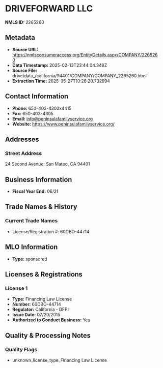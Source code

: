 # DRIVEFORWARD LLC

**NMLS ID:** 2265260

## Metadata
- **Source URL:** https://nmlsconsumeraccess.org/EntityDetails.aspx/COMPANY/2265260
- **Data Timestamp:** 2025-02-13T23:44:04.349Z
- **Source File:** drive/data_/california/94401/COMPANY/COMPANY_2265260.html
- **Extraction Time:** 2025-05-27T10:26:20.732994

## Contact Information
- **Phone:** 650-403-4300x4415
- **Fax:** 650-403-4305
- **Email:** info@peninsulafamilyservice.org
- **Website:** https://www.peninsulafamilyservice.org/

## Addresses
### Street Address
24 Second Avenue; San Mateo, CA 94401

## Business Information
- **Fiscal Year End:** 06/21

## Trade Names & History
### Current Trade Names
- License/Registration #: 60DBO-44714

## MLO Information
- **Type:** sponsored

## Licenses & Registrations

### License 1
- **Type:** Financing Law License
- **Number:** 60DBO-44714
- **Regulator:** California - DFPI
- **Issue Date:** 07/20/2015
- **Authorized to Conduct Business:** Yes

## Quality & Processing Notes
### Quality Flags
- unknown_license_type_Financing Law License
